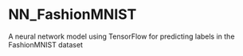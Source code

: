 # NN_FashionMNIST
A neural network model using TensorFlow for predicting labels in the FashionMNIST dataset
